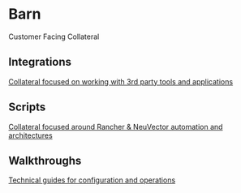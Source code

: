 # Barn

Customer Facing Collateral

## Integrations

[Collateral focused on working with 3rd party tools and applications](./Integrations/README.md)

## Scripts

[Collateral focused around Rancher & NeuVector automation and architectures](./Scripts/README.md)

## Walkthroughs

[Technical guides for configuration and operations](./Walkthroughs/README.md)
